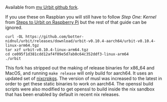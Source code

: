 Available from [my Urbit github fork](https://github.com/botter-nidnul/urbit/releases/tag/urbit-v0.10.4-aarch64).

If you use these on Raspbian you will still have to follow *Step One: Kernel* from [Steps to Urbit on Raspberry Pi](Steps_to_Urbit_on_Raspberry_Pi.md) but the rest of that guide can be ignored.

```
curl -OL https://github.com/botter-nidnul/urbit/releases/download/urbit-v0.10.4-aarch64/urbit-v0.10.4-linux-arm64.tgz
tar xzf urbit-v0.10.4-linux-arm64.tgz
cd ce095f1d381cdd12af4f09e5d7ab0c64c352ddf3-linux-arm64
./urbit
```

This fork has stripped out the making of release binaries for x86_64 and MacOS, and running `make release` will only build for aarch64. It uses an updated set of [nixcrpkgs](https://github.com/pololu/nixcrpkgs). The version of musl was increased to the latest in order to get these static binaries to work on aarch64. The openssl build scripts were also modified to get openssl to build inside the nix sandbox that has been enabled by default in recent nix releases.
